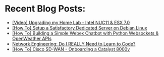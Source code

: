 # Recent Blog Posts: 

<!-- BLOG-POST-LIST:START -->
- [[Video] Upgrading my Home Lab - Intel NUC11 &amp; ESX 7.0](https://0x2142.com/home-lab-upgrade-intel-nuc11/)
- [[How To] Setup a Satisfactory Dedicated Server on Debian Linux](https://0x2142.com/how-to-set-up-a-satisfactory-dedicated-game-server/)
- [[How To] Building a Simple Webex Chatbot with Python Websockets &amp; OpenWeather APIs](https://0x2142.com/how-to-building-a-basic-webex-chatbot/)
- [Network Engineering: Do I REALLY Need to Learn to Code?](https://0x2142.com/do-i-really-need-to-learn-to-code/)
- [[How To] Cisco SD-WAN - Onboarding a Catalyst 8000v](https://0x2142.com/how-to-cisco-sd-wan-onboarding-a-catalyst-8000v/)
<!-- BLOG-POST-LIST:END -->
